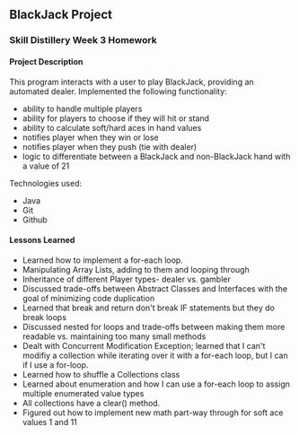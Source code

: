 ## BlackJack Project

### Skill Distillery Week 3 Homework

#### Project Description
This program interacts with a user to play BlackJack, providing an automated dealer.
Implemented the following functionality: 
* ability to handle multiple players
* ability for players to choose if they will hit or stand
* ability to calculate soft/hard aces in hand values
* notifies player when they win or lose
* notifies player when they push (tie with dealer)
* logic to differentiate between a BlackJack and non-BlackJack hand with a value of 21


Technologies used:
* Java
* Git
* Github


#### Lessons Learned
* Learned how to implement a for-each loop. 
* Manipulating Array Lists, adding to them and looping through
* Inheritance of different Player types- dealer vs. gambler
* Discussed trade-offs between Abstract Classes and Interfaces with the goal of minimizing code duplication
* Learned that break and return don't break IF statements but they do break loops
* Discussed nested for loops and trade-offs between making them more readable vs. maintaining too many small methods
* Dealt with Concurrent Modification Exception; learned that I can't modifiy a collection while iterating over it with a for-each loop, but I can if I use a for-loop. 
* Learned how to shuffle a Collections class
* Learned about enumeration and how I can use a for-each loop to assign multiple enumerated value types
* All collections have a clear() method. 
* Figured out how to implement new math part-way through for soft ace values 1 and 11
